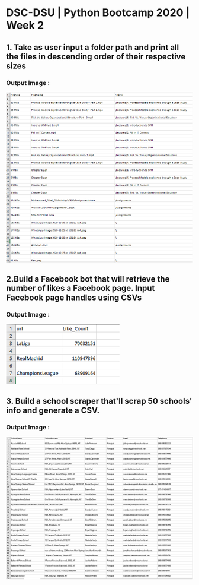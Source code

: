 # DSC-DSU | Python Bootcamp 2020 | Week 2

## 1. Take as user input a folder path and print all the files in descending order of their respective sizes
### Output Image :
  ![CSV File Image](./Outputs/Task_1.PNG)
  
## 2.Build a Facebook bot that will retrieve the number of likes a Facebook page. Input Facebook page handles using CSVs
### Output Image :
  ![CSV File Image](./Outputs/Task_2.PNG)
  
## 3. Build a school scraper that'll scrap 50 schools' info and generate a CSV.
### Output Image :
  ![CSV File Image](./Outputs/Task_3.PNG)
